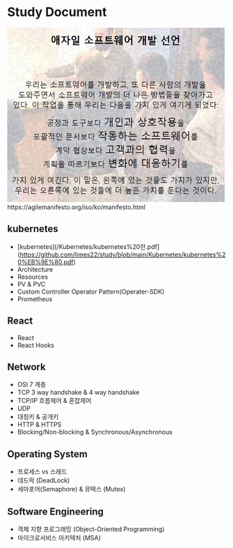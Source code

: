 # Study Document
<img src="https://github.com/limes22/study/blob/main/SE/agilemanifest.jpg" width="500" height="400">
https://agilemanifesto.org/iso/ko/manifesto.html

## kubernetes
+ [kubernetes](/Kubernetes/kubernetes%20란.pdf](https://github.com/limes22/study/blob/main/Kubernetes/kubernetes%20%EB%9E%80.pdf)
+ Architecture
+ Resources
+ PV & PVC
+ Custom Controller Operator Pattern(Operater-SDK)
+ Prometheus

## React
+ React
+ React Hooks

## Network
+ OSI 7 계층
+ TCP 3 way handshake & 4 way handshake
+ TCP/IP 흐름제어 & 혼잡제어
+ UDP
+ 대칭키 & 공개키
+ HTTP & HTTPS
+ Blocking/Non-blocking & Synchronous/Asynchronous

## Operating System
+ 프로세스 vs 스레드
+ 데드락 (DeadLock)
+ 세마포어(Semaphore) & 뮤텍스 (Mutex)

## Software Engineering
+ 객체 지향 프로그래밍 (Object-Oriented Programming)
+ 마이크로서비스 아키텍처 (MSA)
